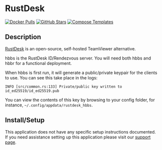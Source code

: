# RustDesk

[![Docker Pulls](https://img.shields.io/docker/pulls/rustdesk/rustdesk-server?style=flat-square&color=607D8B&label=docker%20pulls&logo=docker)](https://hub.docker.com/r/rustdesk/rustdesk-server)
[![GitHub Stars](https://img.shields.io/github/stars/rustdesk/rustdesk?style=flat-square&color=607D8B&label=github%20stars&logo=github)](https://github.com/rustdesk/rustdesk)
[![Compose Templates](https://img.shields.io/static/v1?style=flat-square&color=607D8B&label=compose&message=templates)](https://github.com/GhostWriters/DockSTARTer/tree/master/compose/.apps/rustdesk)

## Description

[RustDesk](https://rustdesk.com) is an open-source, self-hosted TeamViewer alternative.

hbbs is the RustDesk ID/Rendezvous server. You will need both hbbs and hbbr for a functional deployment.

When hbbs is first run, it will generate a public/private keypair for the clients to use. You can see this take place in the logs:

```
INFO [src/common.rs:133] Private/public key written to id_ed25519/id_ed25519.pub
```

You can view the contents of this key by browsing to your config folder, for instance, `~/.config/appdata/rustdesk_hbbs`. 

## Install/Setup

This application does not have any specific setup instructions documented. If
you need assistance setting up this application please visit our
[support page](https://dockstarter.com/basics/support/).
